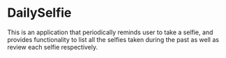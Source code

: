 # DailySelfie
This is an application that periodically reminds user to take a selfie, and provides functionality to list all the selfies taken during the past as well as review each selfie respectively.
